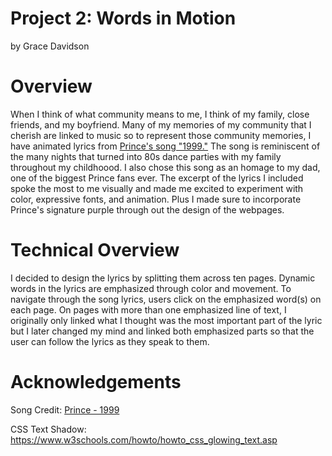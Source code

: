 # Project 2: Words in Motion

by Grace Davidson

# Overview

When I think of what community means to me, I think of my family, close friends, and my boyfriend. Many of my memories of my community that I cherish are linked to music so to represent those community memories, I have animated lyrics from <a href="https://youtu.be/rblt2EtFfC4?feature=shared">Prince's song "1999."</a> The song is reminiscent of the many nights that turned into 80s dance parties with my family throughout my childhoood. I also chose this song as an homage to my dad, one of the biggest Prince fans ever. The excerpt of the lyrics I included spoke the most to me visually and made me excited to experiment with color, expressive fonts, and animation. Plus I made sure to incorporate Prince's signature purple through out the design of the webpages.

# Technical Overview

I decided to design the lyrics by splitting them across ten pages. Dynamic words in the lyrics are emphasized through color and movement. To navigate through the song lyrics, users  click on the emphasized word(s) on each page. On pages with more than one emphasized line of text, I originally only linked what I thought was the most important part of the lyric but I later changed my mind and linked both emphasized parts so that the user can follow the lyrics as they speak to them.

# Acknowledgements

Song Credit: <a href="https://youtu.be/rblt2EtFfC4?feature=shared">Prince - 1999</a>

CSS Text Shadow: https://www.w3schools.com/howto/howto_css_glowing_text.asp 
 
